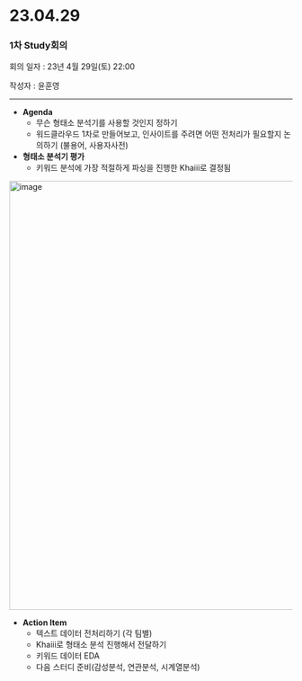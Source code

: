 # 23.04.29

### 1차 Study회의

회의 일자 : 23년 4월 29일(토) 22:00

작성자 : 윤훈영

---

- **Agenda**
    - 무슨 형태소 분석기를 사용할 것인지 정하기
    - 워드클라우드 1차로 만들어보고, 인사이트를 주려면 어떤 전처리가 필요할지 논의하기 (불용어, 사용자사전)
- **형태소 분석기 평가**
    - 키워드 분석에 가장 적절하게 파싱을 진행한 Khaiii로 결정됨
<img width="763" alt="image" src="https://user-images.githubusercontent.com/126076416/235312549-c528a7d8-d5d4-4945-bee5-d21b353e0e64.png">


- **Action Item**
    - 텍스트 데이터 전처리하기 (각 팀별)
    - Khaiii로 형태소 분석 진행해서 전달하기
    - 키워드 데이터 EDA
    - 다음 스터디 준비(감성분석, 연관분석, 시계열분석)
